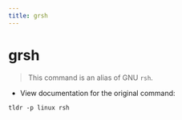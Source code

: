 ```yaml
---
title: grsh
---
```

# grsh

> This command is an alias of GNU `rsh`.

- View documentation for the original command:

`tldr -p linux rsh`
